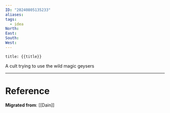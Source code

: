 ```yaml
---
ID: "20240805135233"
aliases: 
tags:
  - idea
North: 
East: 
South: 
West:
---
```

```toc
title: {{title}}
```

A cult trying to use the wild magic geysers

---

# Reference

**Migrated from**: [[Dain]]